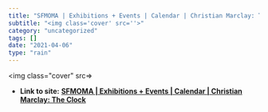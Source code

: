 ```yaml
---
title: "SFMOMA | Exhibitions + Events | Calendar | Christian Marclay: The Clock"
subtitle: "<img class='cover' src=''>"
category: "uncategorized"
tags: []
date: "2021-04-06"
type: "rain"
---
```

<img class="cover" src=>


* **Link to site:** **[SFMOMA | Exhibitions + Events | Calendar | Christian Marclay: The Clock](http://www.sfmoma.org/exhib_events/exhibitions/513)**
